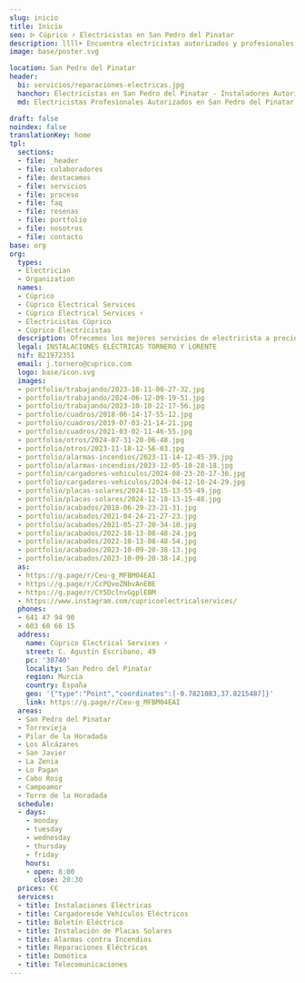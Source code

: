 ```yaml
---
slug: inicio
title: Inicio
seo: ᐅ Cúprico ⚡️ Electricistas en San Pedro del Pinatar
description: llll➤ Encuentra electricistas autorizados y profesionales en San Pedro del Pinatar. Cerca de ti para averías, instalaciones y más ✅ ¡Contacta ahora!
image: base/poster.svg

location: San Pedro del Pinatar
header:
  bi: servicios/reparaciones-electricas.jpg
  hanchor: Electricistas en San Pedro del Pinatar - Instaladores Autorizados
  md: Electricistas Profesionales Autorizados en San Pedro del Pinatar

draft: false
noindex: false
translationKey: home
tpl:
  sections:
  - file: _header
  - file: colaboradores
  - file: destacamos
  - file: servicios
  - file: proceso
  - file: faq
  - file: resenas
  - file: portfolio
  - file: nosotros
  - file: contacto
base: org
org:
  types:
  - Electrician
  - Organization
  names:
  - Cúprico
  - Cúprico Electrical Services
  - Cúprico Electrical Services ⚡
  - Electricistas Cúprico
  - Cúprico Electricistas
  description: Ofrecemos los mejores servicios de electricista a precios competitivos. Cúprico ofrece soluciones a los problemas relacionados con la electricidad.
  legal: INSTALACIONES ELÉCTRICAS TORNERO Y LORENTE
  nif: B21972351
  email: j.tornero@cuprico.com
  logo: base/icon.svg
  images:
  - portfolio/trabajando/2023-10-11-00-27-32.jpg
  - portfolio/trabajando/2024-06-12-09-19-51.jpg
  - portfolio/trabajando/2023-10-10-22-17-56.jpg
  - portfolio/cuadros/2018-06-14-17-55-12.jpg
  - portfolio/cuadros/2019-07-03-21-14-21.jpg
  - portfolio/cuadros/2021-03-02-11-46-55.jpg
  - portfolio/otros/2024-07-31-20-06-48.jpg
  - portfolio/otros/2023-11-18-12-56-03.jpg
  - portfolio/alarmas-incendios/2023-11-14-12-45-39.jpg
  - portfolio/alarmas-incendios/2023-12-05-10-28-18.jpg
  - portfolio/cargadores-vehiculos/2024-08-23-20-17-36.jpg
  - portfolio/cargadores-vehiculos/2024-04-12-10-24-29.jpg
  - portfolio/placas-solares/2024-12-15-13-55-49.jpg
  - portfolio/placas-solares/2024-12-18-13-15-48.jpg
  - portfolio/acabados/2018-06-29-23-21-31.jpg
  - portfolio/acabados/2021-04-24-21-27-23.jpg
  - portfolio/acabados/2021-05-27-20-34-10.jpg
  - portfolio/acabados/2022-10-13-08-48-24.jpg
  - portfolio/acabados/2022-10-13-08-48-54.jpg
  - portfolio/acabados/2023-10-09-20-38-13.jpg
  - portfolio/acabados/2023-10-09-20-38-14.jpg
  as:
  - https://g.page/r/Ceu-g_MFBM04EAI
  - https://g.page/r/CcPQveZNbvAnEBE
  - https://g.page/r/CY5DclnvGgplEBM
  - https://www.instagram.com/cupricoelectricalservices/
  phones:
  - 641 47 94 90
  - 603 60 66 15
  address:
    name: Cúprico Electrical Services ⚡
    street: C. Agustín Escribano, 49
    pc: '30740'
    locality: San Pedro del Pinatar
    region: Murcia
    country: España
    geo: '{"type":"Point","coordinates":[-0.7821083,37.8215487]}'
    link: https://g.page/r/Ceu-g_MFBM04EAI
  areas:
  - San Pedro del Pinatar
  - Torrevieja
  - Pilar de la Horadada
  - Los Alcázares
  - San Javier
  - La Zenia
  - Lo Pagan
  - Cabo Roig
  - Campoamor
  - Torre de la Horadada
  schedule:
  - days:
    - monday
    - tuesday
    - wednesday
    - thursday
    - friday
    hours:
    - open: 8:00
      close: 20:30
  prices: €€
  services:
  - title: Instalaciones Eléctricas
  - title: Cargadoresde Vehículos Eléctricos
  - title: Boletín Eléctrico
  - title: Instalación de Placas Solares
  - title: Alarmas contra Incendios
  - title: Reparaciones Eléctricas
  - title: Domótica
  - title: Telecomunicaciones
---
```

